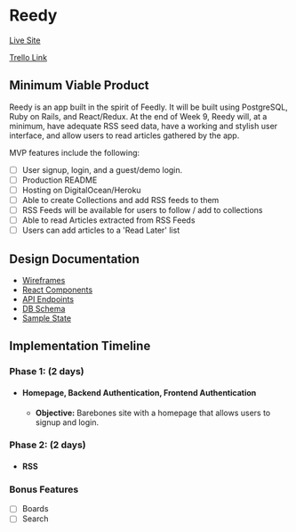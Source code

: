 # Reedy

[Live Site](http://reedy.jinchen.io)

[Trello Link](https://trello.com/b/21LVRaEt/reedy)

## Minimum Viable Product

Reedy is an app built in the spirit of Feedly. It will be built using PostgreSQL,
Ruby on Rails, and React/Redux. At the end of Week 9, Reedy will, at a minimum,
have adequate RSS seed data, have a working and stylish user interface, and allow 
users to read articles gathered by the app. 

MVP features include the following:

- [ ] User signup, login, and a guest/demo login.
- [ ] Production README
- [ ] Hosting on DigitalOcean/Heroku
- [ ] Able to create Collections and add RSS feeds to them
- [ ] RSS Feeds will be available for users to follow / add to collections
- [ ] Able to read Articles extracted from RSS Feeds 
- [ ] Users can add articles to a 'Read Later' list

## Design Documentation
* [Wireframes][wireframes]
* [React Components][components]
* [API Endpoints][api-endpoints]
* [DB Schema][schema]
* [Sample State][sample-state]

[wireframes]: /wireframes
[components]: /component-hierarchy.md
[sample-state]: /sample-state.md
[api-endpoints]: /api-endpoints.md
[schema]: /schema.md

## Implementation Timeline

### Phase 1: (2 days)
- #### Homepage, Backend Authentication, Frontend Authentication
  - **Objective:** Barebones site with a homepage that allows users to signup and login.
### Phase 2: (2 days)
- #### RSS



### Bonus Features 

- [ ] Boards
- [ ] Search

